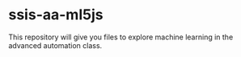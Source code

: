 # ssis-aa-ml5js
 This repository will give you files to explore machine learning in the advanced automation class.
